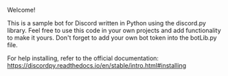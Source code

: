 Welcome!

This is a sample bot for Discord written in Python using the discord.py library. Feel free to use this code in your own projects and add functionality to make it yours. Don't forget to add your own bot token into the botLib.py file.

For help installing, refer to the official documentation: https://discordpy.readthedocs.io/en/stable/intro.html#installing
